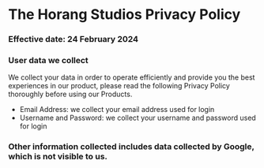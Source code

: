 # The Horang Studios Privacy Policy
### Effective date: 24 February 2024

### User data we collect

We collect your data in order to operate efficiently and provide you the best experiences in our product, please read the following Privacy Policy thoroughly before using our Products.

- Email Address: we collect your email address used for login
- Username and Password: we collect your username and password used for login

### Other information collected includes data collected by Google, which is not visible to us.
